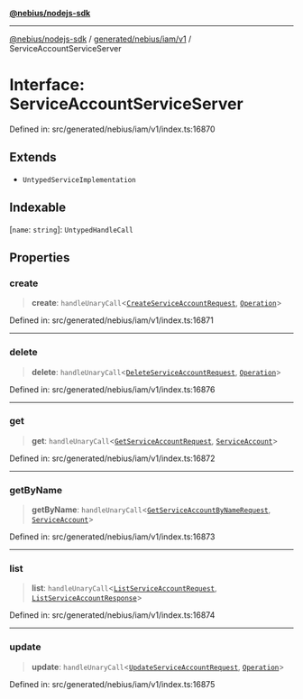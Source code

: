 [**@nebius/nodejs-sdk**](../../../../../README.md)

***

[@nebius/nodejs-sdk](../../../../../README.md) / [generated/nebius/iam/v1](../README.md) / ServiceAccountServiceServer

# Interface: ServiceAccountServiceServer

Defined in: src/generated/nebius/iam/v1/index.ts:16870

## Extends

- `UntypedServiceImplementation`

## Indexable

\[`name`: `string`\]: `UntypedHandleCall`

## Properties

### create

> **create**: `handleUnaryCall`\<[`CreateServiceAccountRequest`](CreateServiceAccountRequest.md), [`Operation`](../../../common/v1/interfaces/Operation.md)\>

Defined in: src/generated/nebius/iam/v1/index.ts:16871

***

### delete

> **delete**: `handleUnaryCall`\<[`DeleteServiceAccountRequest`](DeleteServiceAccountRequest.md), [`Operation`](../../../common/v1/interfaces/Operation.md)\>

Defined in: src/generated/nebius/iam/v1/index.ts:16876

***

### get

> **get**: `handleUnaryCall`\<[`GetServiceAccountRequest`](GetServiceAccountRequest.md), [`ServiceAccount`](ServiceAccount.md)\>

Defined in: src/generated/nebius/iam/v1/index.ts:16872

***

### getByName

> **getByName**: `handleUnaryCall`\<[`GetServiceAccountByNameRequest`](GetServiceAccountByNameRequest.md), [`ServiceAccount`](ServiceAccount.md)\>

Defined in: src/generated/nebius/iam/v1/index.ts:16873

***

### list

> **list**: `handleUnaryCall`\<[`ListServiceAccountRequest`](ListServiceAccountRequest.md), [`ListServiceAccountResponse`](ListServiceAccountResponse.md)\>

Defined in: src/generated/nebius/iam/v1/index.ts:16874

***

### update

> **update**: `handleUnaryCall`\<[`UpdateServiceAccountRequest`](UpdateServiceAccountRequest.md), [`Operation`](../../../common/v1/interfaces/Operation.md)\>

Defined in: src/generated/nebius/iam/v1/index.ts:16875
